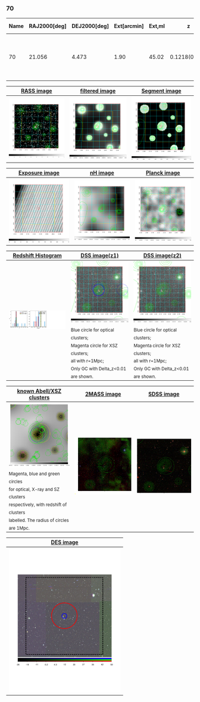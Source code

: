 <div STYLE="page-break-after: always;"></div>

### 70

|Name|RAJ2000[deg]|DEJ2000[deg] |Ext[arcmin]| Ext,ml | z | z_src| C|GC(XSZ,Delta_z<0.01)| GC(OPT,Delta_z<0.01)|GC| R_sig[arcmin] | R500[arcmin] | R500[Mpc]| CRsig[c/s] | CR500[c/s] |L500[1E44 erg/s]|F500[1E-12 erg/s/cm^2]| M500[1E14 Msun]|Tx[keV]|Cnt_sig|Beta|Rc[arcmin]|Comment|Alias|
|---|---|---|---|---|---|------|---|--------|---------|----------|---|---|---|---|---|---|---|---|---|---|---|---|---|---|
|70| 21.056| 4.473| 1.90| 45.02| 0.1218(0.005)| z1, z_xsz| B| F20, SPI, Tar| A, N, RM, W| A, C, F20, N, SPI, Tar, W| 11.238| 6.641| 0.873| 0.130(0.029)| 0.121(0.027)| 0.879(0.125)| 2.270(0.322)| 2.13(0.15)| 3.55(0.16)| 47.8| 0.867(-0.136+0.094)| 5.300(-1.030+0.774)| -| t056|

|[RASS image](../image/70/70_img.pdf)|[filtered image](../image/70/70_fil.pdf)|[Segment image](../image/70/70_seg.pdf)|
|-------------------|--------------------|-------------------|
| <img src="../image/70/70_img.png" width="300">  | <img src="../image/70/70_fil.png" width="300">   | <img src="../image/70/70_seg.png" width="300">  |

|[Exposure image](../image/70/70_mex.pdf)| [nH image](../image/70/70_nh.pdf)| [Planck image](../image/70/70_p.pdf)|
|-------------------|--------------------|-------------------|
|<img src="../image/70/70_mex.png" width="300">   | <img src="../image/70/70_nh.png" width="300">    | <img src="../image/70/70_p.png" width="300"> |

|[Redshift Histogram](../image/70/70_zg.pdf) | [DSS image(z1)](../image/70/70_dss_z1.pdf)      |  [DSS image(z2)](../image/70/70_dss_z2.pdf)    |
|-------------------|--------------------|-------------------|
|<img src="../image/70/70_zg.png" width="300"> |<img src="../image/70/70_dss_z1.png" width="300"> <sub><br>Blue circle for optical clusters; <br>Magenta circle for XSZ clusters; <br>all with r=1Mpc; <br>Only GC with Delta_z<0.01 are shown. </sub>| <img src="../image/70/70_dss_z2.png" width="300"><sub><br>Blue circle for optical clusters; <br>Magenta circle for XSZ clusters; <br>all with r=1Mpc; <br>Only GC with Delta_z<0.01 are shown. </sub> |

|[known Abell/XSZ clusters](../image/70/70_gc.pdf) | [2MASS image](../image/70/70_2mass.pdf)      |[SDSS image](../image/70/70_sdss.pdf)   |
|-------------------|-------------------|-------------------|
|<img src=../image/70/70_gc.png width="300"> <br><sub>Magenta, blue and green circles <br>for optical, X-ray and SZ clusters <br>respectively, with redshift of clusters <br>labelled. The radius of circles <br>are 1Mpc.</sub>|<img src="../image/70/70_2mass.png" width="300">  | <img src="../image/70/70_sdss.png" width="300">  |

|[DES image](../image/70/70_des.pdf)   |
|-------------------|
| <img src="../image/70/70_des.pdf" width="300">  |
